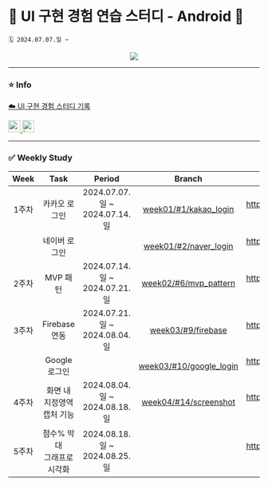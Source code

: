 # 🌈 UI 구현 경험 연습 스터디 - Android 🌈
```
🗓️ 2024.07.07.일 ~
```

<div align="center">
  <a href="https://hits.seeyoufarm.com">
    <img src="https://hits.seeyoufarm.com/api/count/incr/badge.svg?url=https%3A%2F%2Fgithub.com%2FVSCodeNers%2Fui-study-android&count_bg=%231FA27B&title_bg=%2320DF77&icon=androidstudio.svg&icon_color=%23FFFFFF&title=VSCodeNers+Android&edge_flat=false"/>
  </a>
</div>

---

### ⭐️ Info
[☁️ UI 구현 경험 스터디 기록](https://project0115jjm.notion.site/9e536cd7482049e89ba334652a3cd496?v=2370cf4845394d12866286f21732d523&pvs=4)  

<a href="https://developer.android.com" target="_blank" rel="noreferrer"> <img src="http://img.shields.io/badge/-Android_Studio-3DDC84?style=for-the-badge&logo=Android%20Studio&logoColor=white" alt="android" height="24"/> </a> <!-- 안드로이드 -->
<a href="https://kotlinlang.org" target="_blank" rel="noreferrer"> <img src="http://img.shields.io/badge/-Kotlin-7f52ff?style=for-the-badge&logo=Kotlin&logoColor=white" alt="kotlin" height="24"/> </a> <!-- Kotlin -->  

---

### ✅ Weekly Study
| Week | Task | Period | Branch | Issue | PR |
| :---: | :---: | :---: | :---: | :---: | :--: |
| 1주차 | 카카오 로그인 | 2024.07.07.일 ~ 2024.07.14.일 | [week01/#1/kakao_login](https://github.com/VSCodeNers/ui-study-android/tree/week01/%231/kakao_login) | https://github.com/VSCodeNers/ui-study-android/issues/1 | https://github.com/VSCodeNers/ui-study-android/pull/3 |
|   | 네이버 로그인 |   | [week01/#2/naver_login](https://github.com/VSCodeNers/ui-study-android/tree/week01/%232/naver_login) | https://github.com/VSCodeNers/ui-study-android/issues/2 | https://github.com/VSCodeNers/ui-study-android/pull/4 |
| 2주차 | MVP 패턴 | 2024.07.14.일 ~ 2024.07.21.일 | [week02/#6/mvp_pattern](https://github.com/VSCodeNers/ui-study-android/tree/week02/%236/mvp_pattern) | https://github.com/VSCodeNers/ui-study-android/issues/6 | https://github.com/VSCodeNers/ui-study-android/pull/8 |
| 3주차 | Firebase 연동 | 2024.07.21.일 ~ 2024.08.04.일 | [week03/#9/firebase](https://github.com/VSCodeNers/ui-study-android/tree/week03/%239/firebase) | https://github.com/VSCodeNers/ui-study-android/issues/9 | https://github.com/VSCodeNers/ui-study-android/pull/11 |
| | Google 로그인 | | [week03/#10/google_login](https://github.com/VSCodeNers/ui-study-android/tree/week03/%2310/google_login) | https://github.com/VSCodeNers/ui-study-android/issues/10 | https://github.com/VSCodeNers/ui-study-android/pull/13 |
| 4주차 | 화면 내 지정영역<br/>캡처 기능 | 2024.08.04.일 ~ 2024.08.18.일 | [week04/#14/screenshot](https://github.com/VSCodeNers/ui-study-android/tree/week04/%2314/screenshot) | https://github.com/VSCodeNers/ui-study-android/issues/14 | https://github.com/VSCodeNers/ui-study-android/pull/13 |
| 5주차 | 점수% 막대<br/>그래프로 시각화 | 2024.08.18.일 ~ 2024.08.25.일 | | https://github.com/VSCodeNers/ui-study-android/issues/15 | |
